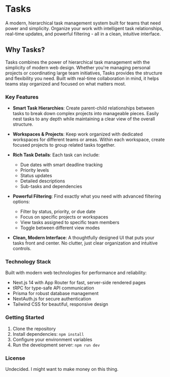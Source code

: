 # Tasks

A modern, hierarchical task management system built for teams that need power and simplicity. Organize your work with intelligent task relationships, real-time updates, and powerful filtering - all in a clean, intuitive interface.

## Why Tasks?

Tasks combines the power of hierarchical task management with the simplicity of modern web design. Whether you're managing personal projects or coordinating large team initiatives, Tasks provides the structure and flexibility you need. Built with real-time collaboration in mind, it helps teams stay organized and focused on what matters most.

### Key Features

- **Smart Task Hierarchies**: Create parent-child relationships between tasks to break down complex projects into manageable pieces. Easily nest tasks to any depth while maintaining a clear view of the overall structure.

- **Workspaces & Projects**: Keep work organized with dedicated workspaces for different teams or areas. Within each workspace, create focused projects to group related tasks together.

- **Rich Task Details**: Each task can include:

  - Due dates with smart deadline tracking
  - Priority levels
  - Status updates
  - Detailed descriptions
  - Sub-tasks and dependencies

- **Powerful Filtering**: Find exactly what you need with advanced filtering options:

  - Filter by status, priority, or due date
  - Focus on specific projects or workspaces
  - View tasks assigned to specific team members
  - Toggle between different view modes

- **Clean, Modern Interface**: A thoughtfully designed UI that puts your tasks front and center. No clutter, just clear organization and intuitive controls.

### Technology Stack

Built with modern web technologies for performance and reliability:

- Next.js 14 with App Router for fast, server-side rendered pages
- tRPC for type-safe API communication
- Prisma for robust database management
- NextAuth.js for secure authentication
- Tailwind CSS for beautiful, responsive design

### Getting Started

1. Clone the repository
2. Install dependencies: `npm install`
3. Configure your environment variables
4. Run the development server: `npm run dev`

### License

Undecided. I might want to make money on this thing.
